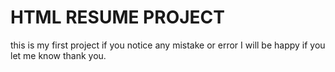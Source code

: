 # HTML RESUME PROJECT
this is my first project if you notice any mistake or error I will be happy if you let me know thank you.
